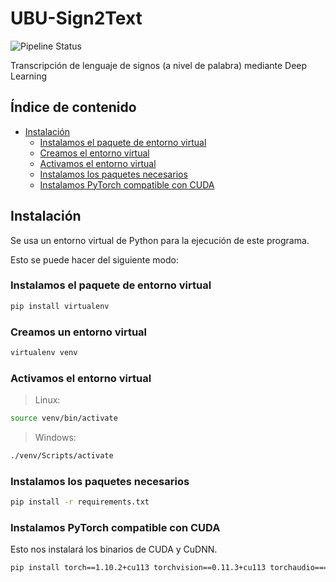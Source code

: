 # UBU-Sign2Text

![Pipeline Status](https://gitlab.com/HP-SCDS/Observatorio/2021-2022/sign2text/ubu-sign2text/badges/main/pipeline.svg)

Transcripción de lenguaje de signos (a nivel de palabra) mediante Deep Learning

## Índice de contenido

* [Instalación](#instalación)
  * [Instalamos el paquete de entorno virtual](#instalamos-el-paquete-de-entorno-virtual)
  * [Creamos el entorno virtual](#creamos-el-entorno-virtual)
  * [Activamos el entorno virtual](#activamos-el-entorno-virtual)
  * [Instalamos los paquetes necesarios](#instalamos-los-paquetes-necesarios)
  * [Instalamos PyTorch compatible con CUDA](#instalamos-pytorch-compatible-con-cuda)

## Instalación

Se usa un entorno virtual de Python para la ejecución de este programa.

Esto se puede hacer del siguiente modo:

### Instalamos el paquete de entorno virtual

```bash
pip install virtualenv
```

### Creamos un entorno virtual

```bash
virtualenv venv
```

### Activamos el entorno virtual

> Linux:

```bash
source venv/bin/activate
```

> Windows:

```bash
./venv/Scripts/activate
```

### Instalamos los paquetes necesarios

```bash
pip install -r requirements.txt
```

### Instalamos PyTorch compatible con CUDA

Esto nos instalará los binarios de CUDA y CuDNN.

```bash
pip install torch==1.10.2+cu113 torchvision==0.11.3+cu113 torchaudio===0.10.2+cu113 -f https://download.pytorch.org/whl/cu113/torch_stable.html
```
